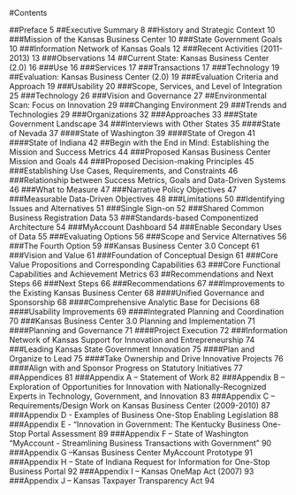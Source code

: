 #Contents

##Preface    5
##Executive Summary    8
##History and Strategic Context    10
###Mission of the Kansas Business Center    10
###State Government Goals    10
###Information Network of Kansas Goals    12
###Recent Activities (2011-2013)    13
###Observations    14
##Current State: Kansas Business Center (2.0)    16
###Use    16
###Services    17
###Transactions    17
###Technology    19
##Evaluation: Kansas Business Center (2.0)    19
###Evaluation Criteria and Approach    19
###Usability    20
###Scope, Services, and Level of Integration    25
###Technology    26
###Vision and Governance    27
##Environmental Scan: Focus on Innovation    29
###Changing Environment    29
###Trends and Technologies    29
###Organizations    32
###Approaches    33
###State Government Landscape    34
###Interviews with Other States    35
####State of Nevada    37
####State of Washington    39
####State of Oregon    41
####State of Indiana    42
##Begin with the End in Mind: Establishing the Mission and Success Metrics    44
###Proposed Kansas Business Center Mission and Goals    44
###Proposed Decision-making Principles    45
###Establishing Use Cases, Requirements, and Constraints    46
###Relationship between Success Metrics, Goals and Data-Driven Systems    46
###What to Measure    47
###Narrative Policy Objectives    47
###Measurable Data-Driven Objectives    48
###Limitations    50
##Identifying Issues and Alternatives    51
###Single Sign-on    52
###Shared Common Business Registration Data    53
###Standards-based Componentized Architecture    54
###MyAccount Dashboard    54
###Enable Secondary Uses of Data    55
###Evaluating Options    56
###Scope and Service Alternatives    56
###The Fourth Option    59
##Kansas Business Center 3.0 Concept    61
###Vision and Value    61
###Foundation of Conceptual Design    61
###Core Value Propositions and Corresponding Capabilities    63
###Core Functional Capabilities and Achievement Metrics    63
##Recommendations and Next Steps    66
###Next Steps    66
###Recommendations    67
###Improvements to the Existing Kansas Business Center    68
####Unified Governance and Sponsorship    68
####Comprehensive Analytic Base for Decisions    68
####Usability Improvements    69
####Integrated Planning and Coordination    70
###Kansas Business Center 3.0 Planning and Implementation    71
####Planning and Governance    71
####Project Execution    72
###Information Network of Kansas Support for Innovation and Entrepreneurship    74
###Leading Kansas State Government Innovation    75
####Plan and Organize to Lead    75
####Take Ownership and Drive Innovative Projects    76
####Align with and Sponsor Progress on Statutory Initiatives    77
##Appendices    81
###Appendix A – Statement of Work    82
###Appendix B – Exploration of Opportunities for Innovation with Nationally-Recognized Experts in Technology, Government, and Innovation    83
###Appendix C – Requirements/Design Work on Kansas Business Center (2009-2010)    87
###Appendix D - Examples of Business One-Stop Enabling Legislation    88
###Appendix E - “Innovation in Government: The Kentucky Business One-Stop Portal Assessment    89
###Appendix F – State of Washington “MyAccount - Streamlining Business Transactions with Government”    90
###Appendix G –Kansas Business Center MyAccount Prototype    91
###Appendix H – State of Indiana Request for Information for One-Stop Business Portal    92
###Appendix I – Kansas OneMap Act (2007)    93
###Appendix J – Kansas Taxpayer Transparency Act    94
